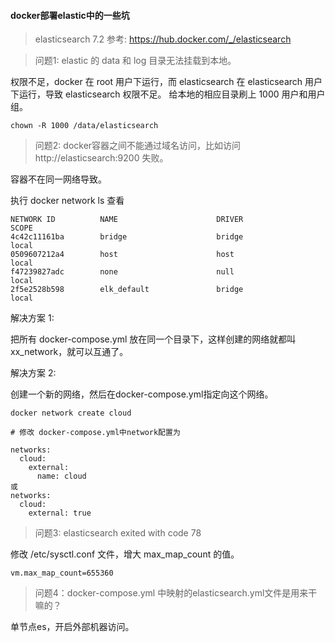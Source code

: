 #### docker部署elastic中的一些坑

> elasticsearch 7.2
> 参考: https://hub.docker.com/_/elasticsearch

> 问题1: elastic 的 data 和 log 目录无法挂载到本地。

权限不足，docker 在 root 用户下运行，而 elasticsearch 在 elasticsearch 用户下运行，导致 elasticsearch 权限不足。
给本地的相应目录刷上 1000 用户和用户组。


```shell
chown -R 1000 /data/elasticsearch
```

> 问题2: docker容器之间不能通过域名访问，比如访问 http://elasticsearch:9200 失败。

容器不在同一网络导致。

执行 docker network ls 查看

```
NETWORK ID          NAME                      DRIVER              SCOPE
4c42c11161ba        bridge                    bridge              local
0509607212a4        host                      host                local
f47239827adc        none                      null                local
2f5e2528b598        elk_default               bridge              local
```

解决方案 1: 

把所有 docker-compose.yml 放在同一个目录下，这样创建的网络就都叫 xx_network，就可以互通了。

解决方案 2: 

创建一个新的网络，然后在docker-compose.yml指定向这个网络。

```
docker network create cloud

# 修改 docker-compose.yml中network配置为

networks:
  cloud:
    external:
      name: cloud
或
networks:
  cloud:
    external: true
```

> 问题3: elasticsearch exited with code 78

修改 /etc/sysctl.conf 文件，增大 max_map_count 的值。

```shell
vm.max_map_count=655360
```

> 问题4：docker-compose.yml 中映射的elasticsearch.yml文件是用来干嘛的？

单节点es，开启外部机器访问。